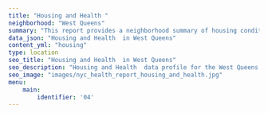 ```yaml
---
title: "Housing and Health "
neighborhood: "West Queens"
summary: "This report provides a neighborhood summary of housing conditions and related health outcomes. It also describes population characteristics that can increase vulnerability to housing hazards."
data_json: "Housing and Health  in West Queens"
content_yml: "housing"
type: location
seo_title: "Housing and Health  in West Queens"
seo_description: "Housing and Health  data profile for the West Queens neighborhood of NYC."
seo_image: "images/nyc_health_report_housing_and_health.jpg"
menu:
    main:
        identifier: '04'
---
```

